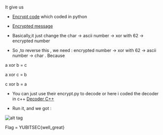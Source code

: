 It give us 

 - [Encrypt code](https://github.com/kuqadk3/CTF-and-Learning/blob/master/YUBITSEC%202017/Cryptography/175%20-%20Simple%20Encryption/simple_enc.py) which coded in python
 
 - [Encrypted message](https://github.com/kuqadk3/CTF-and-Learning/blob/master/YUBITSEC%202017/Cryptography/175%20-%20Simple%20Encryption/encrypted.txt)
 
 - Basically,it just change the char -> ascii number -> xor with 62 -> encrypted number
 
 - So ,to reverse this , we need : encrypted number -> xor with 62 -> ascii number -> char . Because
 
a xor b = c 

a xor c = b

c xor b = a

- You can just use their encrypt.py to decode or here i coded the decoder in c++ [Decoder C++](https://github.com/kuqadk3/CTF-and-Learning/blob/master/YUBITSEC%202017/Cryptography/175%20-%20Simple%20Encryption/decode.cpp)

- Run it, and we got : 

![alt tag](https://github.com/kuqadk3/CTF-and-Learning/blob/master/YUBITSEC%202017/Cryptography/175%20-%20Simple%20Encryption/got.PNG)

Flag = YUBITSEC{well_great}
